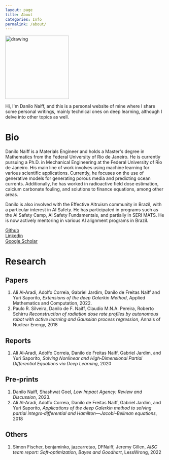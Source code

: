 ```yaml
---
layout: page
title: About
categories: Info
permalink: /about/
---
```


<img src="/figs/profilepicture.png" alt="drawing" width="200"/>

Hi, I'm Danilo Naiff, and this is a personal website of mine where I share some personal writings, mainly technical ones on deep learning, although I delve into other topics as well.

# Bio

Danilo Naiff is a Materials Engineer and holds a Master's degree in Mathematics from the Federal University of Rio de Janeiro. He is currently pursuing a Ph.D. in Mechanical Engineering at the Federal University of Rio de Janeiro. His main line of work involves using machine learning for various scientific applications. Currently, he focuses on the use of generative models for generating porous media and predicting ocean currents. Additionally, he has worked in radioactive field dose estimation, calcium carbonate fouling, and solutions to finance equations, among other areas.

Danilo is also involved with the Effective Altruism community in Brazil, with a particular interest in AI Safety. He has participated in programs such as the AI Safety Camp, AI Safety Fundamentals, and partially in SERI MATS. He is now actively mentoring in various AI alignment programs in Brazil.

[Github](https://github.com/DFNaiff) \
[Linkedin](https://www.linkedin.com/in/danilo-naiff) \
[Google Scholar](https://scholar.google.com/citations?user=UgDxpKgAAAAJ&hl)

# Research

## Papers

1. Ali Al‑Aradi, Adolfo Correia, Gabriel Jardim, Danilo de Freitas Naiff and Yuri Saporito, *Extensions of the deep Galerkin Method*, Applied Mathematics and Computation, 2022.
2. Paulo R. Silveira, Danilo de F. Naiff, Claudio M.N.A. Pereira, Roberto Schirru *Reconstruction of radiation dose rate profiles by autonomous robot with active learning and Gaussian process regression*, Annals of Nuclear Energy, 2018

## Reports

1. Ali Al‑Aradi, Adolfo Correia, Danilo de Freitas Naiff, Gabriel Jardim, and Yuri Saporito, *Solving Nonlinear and High‑Dimensional Partial Differential Equations via Deep Learning*, 2020

## Pre-prints

1. Danilo Naiff, Shashwat Goel, *Low Impact Agency: Review and Discussion*, 2023.
2. Ali Al‑Aradi, Adolfo Correia, Danilo de Freitas Naiff, Gabriel Jardim, and Yuri Saporito, *Applications of the deep Galerkin method to solving partial integro‑differential and Hamilton—Jacobi–Bellman equations*, 2018

## Others
1. Simon Fischer, benjaminko, jazcarretao, DFNaiff, Jeremy Gillen, *AISC team report:
Soft‑optimization, Bayes and Goodhart*, LessWrong, 2022         